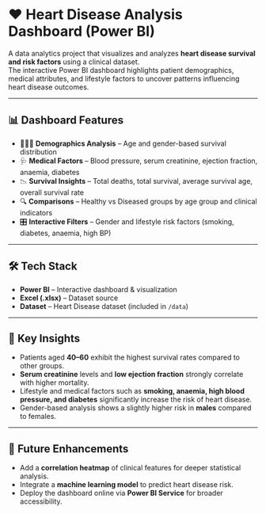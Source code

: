 # ❤️ Heart Disease Analysis Dashboard (Power BI)

A data analytics project that visualizes and analyzes **heart disease survival and risk factors** using a clinical dataset.  
The interactive Power BI dashboard highlights patient demographics, medical attributes, and lifestyle factors to uncover patterns influencing heart disease outcomes.

---

## 📊 Dashboard Features

- 🧑‍🤝‍🧑 **Demographics Analysis** – Age and gender-based survival distribution  
- 🩺 **Medical Factors** – Blood pressure, serum creatinine, ejection fraction, anaemia, diabetes  
- 📉 **Survival Insights** – Total deaths, total survival, average survival age, overall survival rate  
- 🔍 **Comparisons** – Healthy vs Diseased groups by age group and clinical indicators  
- 🎛️ **Interactive Filters** – Gender and lifestyle risk factors (smoking, diabetes, anaemia, high BP)

---

## 🛠 Tech Stack

- **Power BI** – Interactive dashboard & visualization  
- **Excel (.xlsx)** – Dataset source  
- **Dataset** – Heart Disease dataset (included in `/data`)  

---

## 📌 Key Insights

- Patients aged **40–60** exhibit the highest survival rates compared to other groups.  
- **Serum creatinine** levels and **low ejection fraction** strongly correlate with higher mortality.  
- Lifestyle and medical factors such as **smoking, anaemia, high blood pressure, and diabetes** significantly increase the risk of heart disease.  
- Gender-based analysis shows a slightly higher risk in **males** compared to females.  

---

## 🔮 Future Enhancements

- Add a **correlation heatmap** of clinical features for deeper statistical analysis.  
- Integrate a **machine learning model** to predict heart disease risk.  
- Deploy the dashboard online via **Power BI Service** for broader accessibility.  
